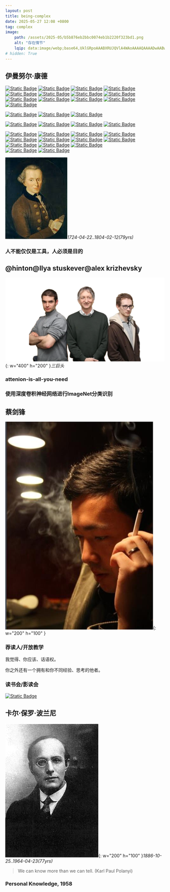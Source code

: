```yaml
---
layout: post
title: being-complex
date: 2025-05-27 12:08 +0800
tag: complex
image: 
    path: /assets/2025-05/b5b876eb2bbc0074eb1b2220f323bd1.png
    alt: "存在情节"
    lqip: data:image/webp;base64,UklGRpoAAABXRUJQVlA4WAoAAAAQAAAADwAABwAAQUxQSDIAAAARL0AmbZurmr57yyIiqE8oiG0bejIYEQTgqiDA9vqnsUSI6H+oAERp2HZ65qP/VIAWAFZQOCBCAAAA8AEAnQEqEAAIAAVAfCWkAALp8sF8rgRgAP7o9FDvMCkMde9PK7euH5M1m6VWoDXf2FkP3BqV0ZYbO6NA/VFIAAAA
# hidden: True
---
```

## 伊曼努尔·康德
<!-- 学派 -->
[![Static Badge](https://img.shields.io/badge/%E5%AD%A6%E6%B4%BE-%E5%BA%B7%E5%BE%B7%E4%B9%89%E5%8A%A1%E4%B8%BB%E4%B9%89-55acee)](#)
[![Static Badge](https://img.shields.io/badge/%E5%90%AF%E8%92%99%E4%B8%BB%E4%B9%89%E5%93%B2%E5%AD%A6-55acee)](#)
[![Static Badge](https://img.shields.io/badge/%E5%BE%B7%E5%9B%BD%E5%94%AF%E5%BF%83%E4%B8%BB%E4%B9%89-55acee)](#)
[![Static Badge](https://img.shields.io/badge/%E5%9F%BA%E7%A1%80%E4%B8%BB%E4%B9%89-55acee)](#)
[![Static Badge](https://img.shields.io/badge/%E5%BD%A2%E8%80%8C%E4%B8%8A%E5%AD%A6%E6%A6%82%E5%BF%B5%E8%AE%BA-55acee)](#)
[![Static Badge](https://img.shields.io/badge/%E6%84%9F%E7%9F%A5%E9%9D%9E%E6%A6%82%E5%BF%B5%E8%AE%BA-55acee)](#)
[![Static Badge](https://img.shields.io/badge/%E5%85%88%E9%AA%8C%E5%94%AF%E5%BF%83%E8%AE%BA-55acee)](#)
[![Static Badge](https://img.shields.io/badge/%E7%BA%AF%E7%B2%B9%E7%90%86%E6%80%A7%E6%89%B9%E5%88%A4-55acee)](#)
[![Static Badge](https://img.shields.io/badge/%E9%97%B4%E6%8E%A5%E5%AE%9E%E5%9C%A8%E8%AE%BA-55acee)](#)
[![Static Badge](https://img.shields.io/badge/%E7%9C%9F%E7%90%86%E7%AC%A6%E5%BA%94%E8%AE%BA-55acee)](#)
[![Static Badge](https://img.shields.io/badge/%E8%87%AA%E7%94%B1%E8%87%AA%E7%84%B6%E4%B8%BB%E4%B9%89-55acee)](#)
[![Static Badge](https://img.shields.io/badge/%E5%BA%B7%E5%BE%B7%E4%BC%A6%E7%90%86%E5%AD%A6-55acee)](#)
[![Static Badge](https://img.shields.io/badge/%E5%8F%A4%E5%85%B8%E8%87%AA%E7%94%B1%E4%B8%BB%E4%B9%89-55acee)](#)

<!-- 领域 -->
[![Static Badge](https://img.shields.io/badge/%E9%A2%86%E5%9F%9F-%E5%BD%A2%E8%80%8C%E4%B8%8A%E5%AD%A6-B2EBF2)](#)
[![Static Badge](https://img.shields.io/badge/%E4%BC%A6%E7%90%86%E5%AD%A6-B2EBF2)](#)
[![Static Badge](https://img.shields.io/badge/%E8%AE%A4%E8%AF%86%E8%AE%BA-B2EBF2)](#)

<!-- 思想 -->
[![Static Badge](https://img.shields.io/badge/%E6%80%9D%E6%83%B3-%E7%BB%9D%E5%AF%B9%E5%91%BD%E4%BB%A4-FF5722)](#)
[![Static Badge](https://img.shields.io/badge/%E5%85%88%E9%AA%8C%E5%94%AF%E5%BF%83%E4%B8%BB%E4%B9%89-FF5722)](#)
[![Static Badge](https://img.shields.io/badge/%E7%BB%BC%E5%90%88%E5%91%BD%E9%A2%98-FF5722)](#)
[![Static Badge](https://img.shields.io/badge/%E6%9C%AC%E4%BD%93-FF5722)](#)

<!-- 继承 -->
[![Static Badge](https://img.shields.io/badge/%E7%BB%A7%E6%89%BF-%E6%9F%8F%E6%8B%89%E5%9B%BE-DD2C00)](#)
[![Static Badge](https://img.shields.io/badge/%E6%9F%8F%E6%8B%89%E5%9B%BE-DD2C00)](#)
[![Static Badge](https://img.shields.io/badge/%E4%BA%9A%E9%87%8C%E5%A3%AB%E5%A4%9A%E5%BE%B7-DD2C00)](#)
[![Static Badge](https://img.shields.io/badge/%E9%B2%8D%E5%A7%86%E5%8A%A0%E7%99%BB-DD2C00)](#)
[![Static Badge](https://img.shields.io/badge/%E8%8E%B1%E5%B8%83%E5%B0%BC%E5%85%B9-DD2C00)](#)
[![Static Badge](https://img.shields.io/badge/%E6%96%AF%E5%AE%BE%E8%AF%BA%E8%8E%8E-DD2C00)](#)
[![Static Badge](https://img.shields.io/badge/%E6%B4%9B%E5%85%8B-DD2C00)](#)
[![Static Badge](https://img.shields.io/badge/%E4%BC%91%E8%B0%9F-DD2C00)](#)
[![Static Badge](https://img.shields.io/badge/%E7%AC%9B%E5%8D%A1%E5%B0%94-DD2C00)](#)
[![Static Badge](https://img.shields.io/badge/%E5%8D%A2%E6%A2%AD-DD2C00)](#)
[![Static Badge](https://img.shields.io/badge/%E7%89%9B%E9%A1%BF-DD2C00)](#)    
[![Static Badge](https://img.shields.io/badge/%E6%96%AF%E5%A8%81%E7%99%BB%E5%A0%A1-DD2C00)](#)
[![Static Badge](https://img.shields.io/badge/欧几里得-DD2C00)](#)

<!-- 肖像 -->
![alt text](../assets/2025-05/image-9.png)_1724-04-22..1804-02-12(79yrs)_

### 人不能仅仅是工具，人必须是目的


## @hinton@llya stuskever@alex krizhevsky

![alt text](../assets/2025-05/5da291231a15f4d51cb306fc1bd8c0b.png){: w="400" h="200" }_三巨头_

### attenion-is-all-you-need

### 使用深度卷积神经网络进行ImageNet分类识别

## 蔡剑锋

![alt text](../assets/2025-05/image-8.png){: w="200" h="100" }

### 荐读人/开放教学

我觉得、你应该、话语权。

你之外还有一个拥有和你不同经验、思考的他者。

### 读书会/影读会

[![Static Badge](https://img.shields.io/badge/%E8%AF%BB%E4%B9%A6%E4%BC%9A-where%20it%20comes%20from-55acee?logo=pinboard&logoColor=%230000FF)](https://mp.weixin.qq.com/s/GiU_evtmAidB1WzrnRNuJA)

## 卡尔·保罗·波兰尼

![alt text](../assets/2025-05/image-2.png){: w="200" h="100" }_1886-10-25..1964-04-23(77yrs)_

> We can know more than we can tell. (Karl Paul Polanyi)

### Personal Knowledge, 1958